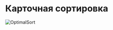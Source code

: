 # Карточная сортировка
![OptimalSort](https://github.com/user-attachments/assets/5b55cc6d-4e1f-4bcf-b7ab-aeceeea0492d)
